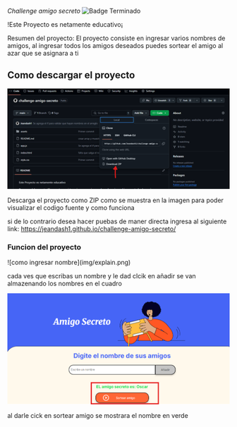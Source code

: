 <em> Challenge amigo secreto </em>
![Badge Terminado](https://img.shields.io/badge/STATUS-%20COMPLETO-green)

!Este Proyecto es netamente educativo¡

Resumen del proyecto:
El proyecto consiste en ingresar varios nombres de amigos, al ingresar todos los amigos deseados puedes sortear el amigo al azar que se asignara a ti

<h2 aling="center"> Como descargar el proyecto </h2>

![Descargar el proyecto](img/image.png)

Descarga el proyecto como ZIP como se muestra en la imagen para poder visualizar el codigo fuente y como funciona 

si de lo contrario desea hacer puebas de maner directa ingresa al siguiente link: https://jeandash1.github.io/challenge-amigo-secreto/


<h3>Funcion del proyecto</h3>
![como ingresar nombre](img/explain.png)

cada ves que escribas un nombre y le dad clcik en añadir se van almazenando los nombres en el cuadro 

![resultado](img/resultado.png)

al darle cick en sortear amigo se mostrara el nombre en verde 